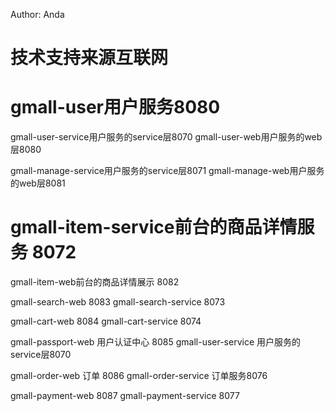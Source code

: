 Author: Anda

# 技术支持来源互联网
# gmall-user用户服务8080
gmall-user-service用户服务的service层8070
gmall-user-web用户服务的web层8080

gmall-manage-service用户服务的service层8071
gmall-manage-web用户服务的web层8081

# gmall-item-service前台的商品详情服务 8072
gmall-item-web前台的商品详情展示 8082

gmall-search-web 8083
gmall-search-service 8073

gmall-cart-web 8084
gmall-cart-service 8074

gmall-passport-web 用户认证中心 8085
gmall-user-service 用户服务的service层8070

gmall-order-web 订单 8086
gmall-order-service 订单服务8076

gmall-payment-web 8087
gmall-payment-service 8077